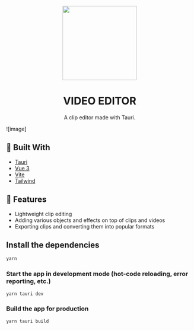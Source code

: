 <p align=center>
  <img src="https://user-images.githubusercontent.com/36193643/190853606-9c6badcb-6fbf-465b-80da-b38e01340191.png" width="200" height="200" />
</p>

<h1 align=center>VIDEO EDITOR</h1>
<p align=center>A clip editor made with Tauri.</p>

![image]

## 🔨 Built With

- [Tauri](https://www.tauri.app/)
- [Vue 3](https://vuejs.org/)
- [Vite](https://vitejs.dev/)
- [Tailwind](https://tailwindcss.com/)

## 🚀 Features

- Lightweight clip editing
- Adding various objects and effects on top of clips and videos
- Exporting clips and converting them into popular formats

## Install the dependencies

```bash
yarn
```

### Start the app in development mode (hot-code reloading, error reporting, etc.)

```bash
yarn tauri dev
```

### Build the app for production

```bash
yarn tauri build
```
